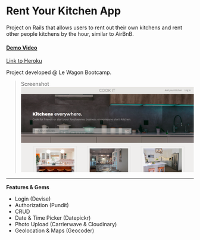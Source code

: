 # Rent Your Kitchen App

Project on Rails that allows users to rent out their own kitchens and rent other people kitchens by the hour, similar to AirBnB.

#### [Demo Video](https://marcoscannabrava.github.io/videos/cookit.mp4)

[Link to Heroku](https://cook-it-330-v2.herokuapp.com/)

Project developed @ Le Wagon Bootcamp.

> Screenshot
![Screenshot](app/assets/images/screenshot.png)

-------------------------------------

**Features & Gems**
- Login (Devise)
- Authorization (Pundit)
- CRUD
- Date & Time Picker (Datepickr)
- Photo Upload (Carrierwave & Cloudinary)
- Geolocation & Maps (Geocoder)
